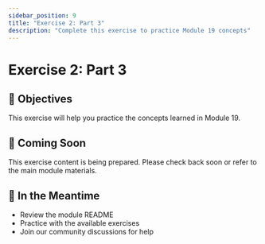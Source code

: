 ```yaml
---
sidebar_position: 9
title: "Exercise 2: Part 3"
description: "Complete this exercise to practice Module 19 concepts"
---
```


# Exercise 2: Part 3

## 🎯 Objectives

This exercise will help you practice the concepts learned in Module 19.

## 📝 Coming Soon

This exercise content is being prepared. Please check back soon or refer to the main module materials.

## 🚀 In the Meantime

- Review the module README
- Practice with the available exercises
- Join our community discussions for help
